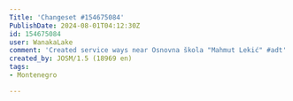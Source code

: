 ```yaml
---
Title: 'Changeset #154675084'
PublishDate: 2024-08-01T04:12:30Z
id: 154675084
user: WanakaLake
comment: 'Created service ways near Osnovna škola "Mahmut Lekić" #adt'
created_by: JOSM/1.5 (18969 en)
tags:
- Montenegro

---
```

